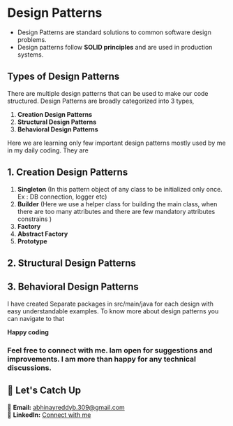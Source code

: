# Design Patterns

- Design Patterns are standard solutions to common software design problems.
- Design patterns follow **SOLID principles** and are used in production systems.


## Types of Design Patterns
There are multiple design patterns that can be used to make our code structured.
Design Patterns are broadly categorized into 3 types, 
1. **Creation Design Patterns**
2. **Structural Design Patterns**
3. **Behavioral Design Patterns**

Here we are learning only few important design patterns mostly used by me in my daily coding. They are
## 1. Creation Design Patterns
   1. **Singleton** (In this pattern object of any class to be initialized only once. Ex : DB connection, logger etc)
   2. **Builder** (Here we use a helper class for building the main class, when there are too many attributes and there are few mandatory attributes constrains )
   3. **Factory**
   4. **Abstract Factory**
   5. **Prototype**
## 2. Structural Design Patterns
## 3. Behavioral Design Patterns


I have created Separate packages in src/main/java for each design with easy understandable examples. To know more about design patterns you can navigate to that


**Happy coding**

### Feel free to connect with me. Iam open for suggestions and improvements. I am more than happy for any technical discussions.

## 📩 Let's Catch Up
📧 **Email:** abhinayreddyb.309@gmail.com  
👔 **LinkedIn:** [Connect with me](https://www.linkedin.com/in/abhinay-reddy-bellamkonda-927553191/)